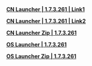 **[CN Launcher | 1.7.3.261 | Link1](https://autopatchcn.bhsr.com/client/cn/20250429145008_SrRdunjgY4zAMEMV/gw_PC/StarRail_setup_1.7.3.exe)**   

**[CN Launcher | 1.7.3.261 | Link2](https://bhrpg-prod.oss-accelerate.aliyuncs.com/client/cn/20250429145008_SrRdunjgY4zAMEMV/gw_PC/StarRail_setup_1.7.3.exe)**

**[CN Launcher Zip | 1.7.3.261](https://hyp-webstatic.mihoyo.com/hyp-client/jGHBHlcOq1_1.7.3.261_1_1_cps_hyp_cn_jGHBHlcOq1_27mihoyo_202505081113_ZehegatX.zip)** 

**[OS Launcher | 1.7.3.261](https://download-porter.hoyoverse.com/download-porter/2025/05/06/3.3_0506_setup_hoyoverse.exe?trace_key=StarRail_setup_ua_b1e8bb5093c6)**

**[OS Launcher Zip | 1.7.3.261](https://hyp-webstatic.hoyoverse.com/hyp-client/VYTpXlbWo8_1.7.3.261_1_1_cps_hyp_global_VYTpXlbWo8_21hoyoverse_202505081105_YXxcagMy.zip)**